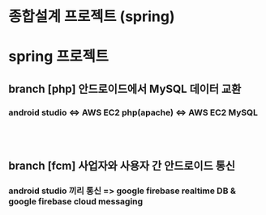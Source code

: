# 종합설계 프로젝트 (spring)

# spring 프로젝트

<h2>branch [php] 안드로이드에서 MySQL 데이터 교환</h2>
<h3>android studio <=> AWS EC2 php(apache) <=> AWS EC2 MySQL</h3><br><br>


<h2>branch [fcm] 사업자와 사용자 간 안드로이드 통신</h2>
  <h3> android studio 끼리 통신 => google firebase realtime DB & google firebase cloud messaging</h3>
<br>

